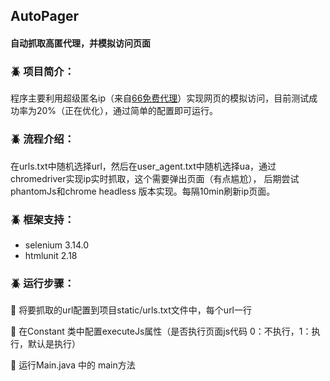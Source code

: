 ## AutoPager
#### 自动抓取高匿代理，并模拟访问页面

### :beetle: 项目简介： 
  程序主要利用超级匿名ip（来自[66免费代理](http://www.66ip.cn/)）实现网页的模拟访问，目前测试成功率为20%（正在优化），通过简单的配置即可运行。
  
### :beetle: 流程介绍：  
  在urls.txt中随机选择url，然后在user_agent.txt中随机选择ua，通过chromedriver实现ip实时抓取，这个需要弹出页面（有点尴尬），
  后期尝试phantomJs和chrome headless 版本实现。每隔10min刷新ip页面。
### :beetle: 框架支持：
 - selenium 3.14.0
 - htmlunit 2.18
### :beetle: 运行步骤：

:pushpin: 将要抓取的url配置到项目static/urls.txt文件中，每个url一行

:pushpin: 在Constant 类中配置executeJs属性（是否执行页面js代码  0：不执行，1：执行，默认是执行）

:pushpin: 运行Main.java 中的 main方法


